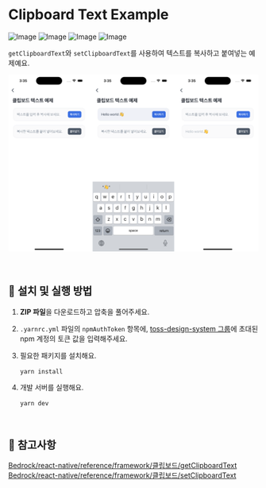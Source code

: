 # Clipboard Text Example

![Image](https://github.com/user-attachments/assets/e3e87c6f-75f1-4ad8-9c0f-1a4a13666f9f)
![Image](https://github.com/user-attachments/assets/de8efa61-1879-4916-8373-3537e63312fe)
![Image](https://github.com/user-attachments/assets/62eb3e4d-a6e1-493e-b76e-69bad926c2d8)
![Image](https://github.com/user-attachments/assets/5af3b63b-bda7-4ddb-9ae9-8c90fe747baf)

`getClipboardText`와 `setClipboardText`를 사용하여 텍스트를 복사하고 붙여넣는 예제예요.

![with-clipboard-text-example-image](../assets/with-clipboard-text-example-image.png)

<br />

## 🚀 설치 및 실행 방법

1. **ZIP 파일**을 다운로드하고 압축을 풀어주세요.

2. `.yarnrc.yml` 파일의 `npmAuthToken` 항목에, [toss-design-system 그룹](https://tossmini-docs.toss.im/tds-react-native/setup-npm/)에 초대된 npm 계정의 토큰 값을 입력해주세요.

3. 필요한 패키지를 설치해요.

   ```
   yarn install
   ```

4. 개발 서버를 실행해요.

   ```
   yarn dev
   ```

<br />

## 📌 참고사항

[Bedrock/react-native/reference/framework/클립보드/getClipboardText](https://tossmini-docs.toss.im/react-native/reference/framework/%ED%81%B4%EB%A6%BD%EB%B3%B4%EB%93%9C/getClipboardText.html)  
[Bedrock/react-native/reference/framework/클립보드/setClipboardText](https://tossmini-docs.toss.im/react-native/reference/framework/%ED%81%B4%EB%A6%BD%EB%B3%B4%EB%93%9C/setClipboardText.html)
